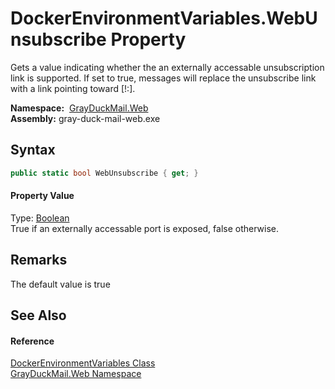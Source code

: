 DockerEnvironmentVariables.WebUnsubscribe Property
==================================================
Gets a value indicating whether the an externally accessable unsubscription link is supported. If set to true, messages will replace the unsubscribe link with a link pointing toward [!:].

  **Namespace:**  [GrayDuckMail.Web][1]  
  **Assembly:** gray-duck-mail-web.exe

Syntax
------

```csharp
public static bool WebUnsubscribe { get; }
```

#### Property Value
Type: [Boolean][2]  
 True if an externally accessable port is exposed, false otherwise. 

Remarks
-------
 The default value is true

See Also
--------

#### Reference
[DockerEnvironmentVariables Class][3]  
[GrayDuckMail.Web Namespace][1]  

[1]: ../README.md
[2]: https://docs.microsoft.com/dotnet/api/system.boolean
[3]: README.md